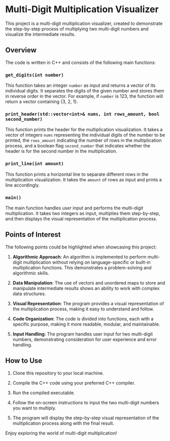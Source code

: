 # Multi-Digit Multiplication Visualizer

This project is a multi-digit multiplication visualizer, created to demonstrate the step-by-step process of multiplying two multi-digit numbers and visualize the intermediate results.

## Overview

The code is written in C++ and consists of the following main functions:

### `get_digits(int number)`

This function takes an integer `number` as input and returns a vector of its individual digits. It separates the digits of the given number and stores them in reverse order in the vector. For example, if `number` is 123, the function will return a vector containing {3, 2, 1}.

### `print_header(std::vector<int>& nums, int rows_amount, bool second_number)`

This function prints the header for the multiplication visualization. It takes a vector of integers `nums` representing the individual digits of the number to be printed, the `rows_amount` indicating the number of rows in the multiplication process, and a boolean flag `second_number` that indicates whether the header is for the second number in the multiplication.

### `print_line(int amount)`

This function prints a horizontal line to separate different rows in the multiplication visualization. It takes the `amount` of rows as input and prints a line accordingly.

### `main()`

The main function handles user input and performs the multi-digit multiplication. It takes two integers as input, multiplies them step-by-step, and then displays the visual representation of the multiplication process.

## Points of Interest

The following points could be highlighted when showcasing this project:

1. **Algorithmic Approach**: An algorithm is implemented to perform multi-digit multiplication without relying on language-specific or built-in multiplication functions. This demonstrates a problem-solving and algorithmic skills.

2. **Data Manipulation**: The use of vectors and unordered maps to store and manipulate intermediate results shows an ability to work with complex data structures.

3. **Visual Representation**: The program provides a visual representation of the multiplication process, making it easy to understand and follow.

4. **Code Organization**: The code is divided into functions, each with a specific purpose, making it more readable, modular, and maintainable.

5. **Input Handling**: The program handles user input for two multi-digit numbers, demonstrating consideration for user experience and error handling.

## How to Use

1. Clone this repository to your local machine.

2. Compile the C++ code using your preferred C++ compiler.

3. Run the compiled executable.

4. Follow the on-screen instructions to input the two multi-digit numbers you want to multiply.

5. The program will display the step-by-step visual representation of the multiplication process along with the final result.

Enjoy exploring the world of multi-digit multiplication!
